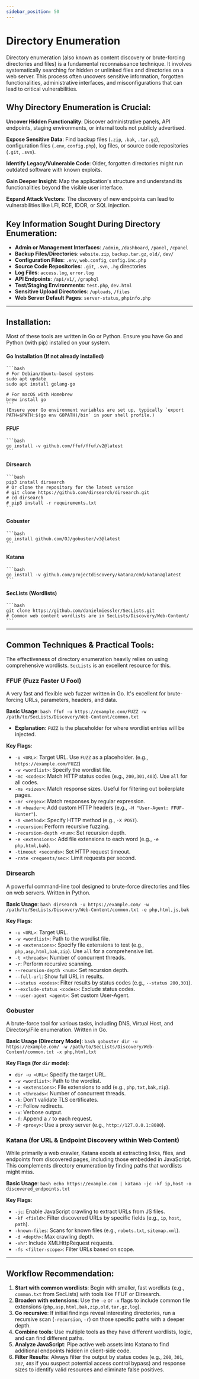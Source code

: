 ```yaml
---
sidebar_position: 50
---
```

# Directory Enumeration

Directory enumeration (also known as content discovery or brute-forcing directories and files) is a fundamental reconnaissance technique. It involves systematically searching for hidden or unlinked files and directories on a web server. This process often uncovers sensitive information, forgotten functionalities, administrative interfaces, and misconfigurations that can lead to critical vulnerabilities.

## Why Directory Enumeration is Crucial:
**Uncover Hidden Functionality**: Discover administrative panels, API endpoints, staging environments, or internal tools not publicly advertised.  

**Expose Sensitive Data**: Find backup files (`.zip`, `.bak`, `.tar.gz`), configuration files (`.env`, `config.php`), log files, or source code repositories (`.git`, `.svn`).  

**Identify Legacy/Vulnerable Code**: Older, forgotten directories might run outdated software with known exploits.  

**Gain Deeper Insight**: Map the application's structure and understand its functionalities beyond the visible user interface.  

**Expand Attack Vectors**: The discovery of new endpoints can lead to vulnerabilities like LFI, RCE, IDOR, or SQL injection.  

## Key Information Sought During Directory Enumeration:

*   **Admin or Management Interfaces**: `/admin`, `/dashboard`, `/panel`, `/cpanel`
*   **Backup Files/Directories**: `website.zip`, `backup.tar.gz`, `old/`, `dev/`
*   **Configuration Files**: `.env`, `web.config`, `config.inc.php`
*   **Source Code Repositories**: `.git`, `.svn`, `.hg` directories
*   **Log Files**: `access.log`, `error.log`
*   **API Endpoints**: `/api/v1/`, `/graphql`
*   **Test/Staging Environments**: `test.php`, `dev.html`
*   **Sensitive Upload Directories**: `/uploads`, `/files`
*   **Web Server Default Pages**: `server-status`, `phpinfo.php`

---

## Installation:

Most of these tools are written in Go or Python. Ensure you have Go and Python (with pip) installed on your system.

#### Go Installation (If not already installed)
    ```bash
    # For Debian/Ubuntu-based systems
    sudo apt update
    sudo apt install golang-go

    # For macOS with Homebrew
    brew install go
    ```
    (Ensure your Go environment variables are set up, typically `export PATH=$PATH:$(go env GOPATH)/bin` in your shell profile.)

#### FFUF
    ```bash
    go install -v github.com/ffuf/ffuf/v2@latest
    ```
#### Dirsearch
    ```bash
    pip3 install dirsearch
    # Or clone the repository for the latest version
    # git clone https://github.com/dirsearch/dirsearch.git
    # cd dirsearch
    # pip3 install -r requirements.txt
    ```
#### Gobuster
    ```bash
    go install github.com/OJ/gobuster/v3@latest
    ```
#### Katana
    ```bash
    go install -v github.com/projectdiscovery/katana/cmd/katana@latest
    ```
#### SecLists (Wordlists)
    ```bash
    git clone https://github.com/danielmiessler/SecLists.git
    # Common web content wordlists are in SecLists/Discovery/Web-Content/
    ```

---

## Common Techniques & Practical Tools:

The effectiveness of directory enumeration heavily relies on using comprehensive wordlists. `SecLists` is an excellent resource for this.

### FFUF (Fuzz Faster U Fool)
A very fast and flexible web fuzzer written in Go. It's excellent for brute-forcing URLs, parameters, headers, and data.  

**Basic Usage**:
     ```bash
     ffuf -u https://example.com/FUZZ -w /path/to/SecLists/Discovery/Web-Content/common.txt
     ```
*   **Explanation**: `FUZZ` is the placeholder for where wordlist entries will be injected.  

**Key Flags**:
*   `-u <URL>`: Target URL. Use `FUZZ` as a placeholder. (e.g., `https://example.com/FUZZ`)
*   `-w <wordlist>`: Specify the wordlist file.
*   `-mc <codes>`: Match HTTP status codes (e.g., `200,301,403`). Use `all` for all codes.
*   `-ms <sizes>`: Match response sizes. Useful for filtering out boilerplate pages.
*   `-mr <regex>`: Match responses by regular expression.
*   `-H <header>`: Add custom HTTP headers (e.g., `-H "User-Agent: FFUF-Hunter"`).
*   `-X <method>`: Specify HTTP method (e.g., `-X POST`).
*   `-recursion`: Perform recursive fuzzing.
*   `-recursion-depth <num>`: Set recursion depth.
*   `-e <extensions>`: Add file extensions to each word (e.g., `-e php,html,bak`).
*   `-timeout <seconds>`: Set HTTP request timeout.
*   `-rate <requests/sec>`: Limit requests per second.

### Dirsearch
A powerful command-line tool designed to brute-force directories and files on web servers. Written in Python.  

**Basic Usage**:
    ```bash
    dirsearch -u https://example.com/ -w /path/to/SecLists/Discovery/Web-Content/common.txt -e php,html,js,bak
    ```  

**Key Flags**:
*   `-u <URL>`: Target URL.
*   `-w <wordlist>`: Path to the wordlist file.
*   `-e <extensions>`: Specify file extensions to test (e.g., `php,asp,html,bak,zip`). Use `all` for a comprehensive list.
*   `-t <threads>`: Number of concurrent threads.
*   `-r`: Perform recursive scanning.
*   `--recursion-depth <num>`: Set recursion depth.
*   `--full-url`: Show full URL in results.
*   `--status <codes>`: Filter results by status codes (e.g., `--status 200,301`).
*   `--exclude-status <codes>`: Exclude status codes.
*   `--user-agent <agent>`: Set custom User-Agent.

### Gobuster
A brute-force tool for various tasks, including DNS, Virtual Host, and Directory/File enumeration. Written in Go.  

**Basic Usage (Directory Mode)**:
    ```bash
    gobuster dir -u https://example.com/ -w /path/to/SecLists/Discovery/Web-Content/common.txt -x php,html,txt
    ```  

**Key Flags (for `dir` mode)**:
*   `dir -u <URL>`: Specify the target URL.
*   `-w <wordlist>`: Path to the wordlist.
*   `-x <extensions>`: File extensions to add (e.g., `php,txt,bak,zip`).
*   `-t <threads>`: Number of concurrent threads.
*   `-k`: Don't validate TLS certificates.
*   `-r`: Follow redirects.
*   `-v`: Verbose output.
*   `-f`: Append a `/` to each request.
*   `-P <proxy>`: Use a proxy server (e.g., `http://127.0.0.1:8080`).

### Katana (for URL & Endpoint Discovery within Web Content)
While primarily a web crawler, Katana excels at extracting links, files, and endpoints from discovered pages, including those embedded in JavaScript. This complements directory enumeration by finding paths that wordlists might miss.  

**Basic Usage**:
    ```bash
    echo https://example.com | katana -jc -kf ip,host -o discovered_endpoints.txt
    ```  

**Key Flags**:
*   `-jc`: Enable JavaScript crawling to extract URLs from JS files.
*   `-kf <field>`: Filter discovered URLs by specific fields (e.g., `ip`, `host`, `path`).
*   `-known-files`: Scans for known files (e.g., `robots.txt`, `sitemap.xml`).
*   `-d <depth>`: Max crawling depth.
*   `-xhr`: Include XMLHttpRequest requests.
*   `-fs <filter-scope>`: Filter URLs based on scope.

---

## Workflow Recommendation:

1.  **Start with common wordlists**: Begin with smaller, fast wordlists (e.g., `common.txt` from SecLists) with tools like FFUF or Dirsearch.
2.  **Broaden with extensions**: Use the `-e` or `-x` flags to include common file extensions (`php,asp,html,bak,zip,old,tar.gz,log`).
3.  **Go recursive**: If initial findings reveal interesting directories, run a recursive scan (`-recursion`, `-r`) on those specific paths with a deeper depth.
4.  **Combine tools**: Use multiple tools as they have different wordlists, logic, and can find different paths.
5.  **Analyze JavaScript**: Pipe active web assets into Katana to find additional endpoints hidden in client-side code.
6.  **Filter Results**: Always filter the output by status codes (e.g., `200`, `301`, `302`, `403` if you suspect potential access control bypass) and response sizes to identify valid resources and eliminate false positives.
